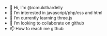 - 👋 Hi, I’m @romulothardelly
- 👀 I’m interested in javascript/php/css and html
- 🌱 I’m currently learning three.js
- 💞️ I’m looking to collaborate on github
- 📫 How to reach me github

<!---
romulothardelly/romulothardelly is a ✨ special ✨ repository because its `README.md` (this file) appears on your GitHub profile.
You can click the Preview link to take a look at your changes.
--->
